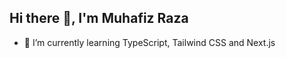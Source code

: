 ## Hi there 👋, I'm Muhafiz Raza

- 🌱 I’m currently learning TypeScript, Tailwind CSS and Next.js
<!-- - 👯 I’m looking to collaborate on ...
- 🤔 I’m looking for help with ...
- 💬 Ask me about ...
- 📫 How to reach me: ...
- 😄 Pronouns: ...
- ⚡ Fun fact: ...
-->

